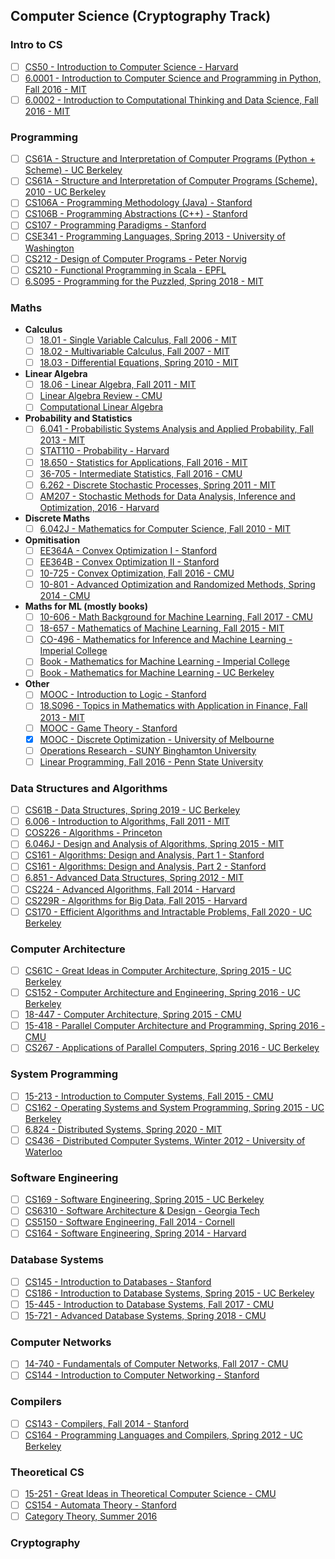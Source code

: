 ## Computer Science (Cryptography Track)

### Intro to CS

- [ ] [CS50 - Introduction to Computer Science - Harvard](cs50.tv/)
- [ ] [6.0001 - Introduction to Computer Science and Programming in Python, Fall 2016 - MIT](https://ocw.mit.edu/courses/electrical-engineering-and-computer-science/6-0001-introduction-to-computer-science-and-programming-in-python-fall-2016/)
- [ ] [6.0002 - Introduction to Computational Thinking and Data Science, Fall 2016 - MIT](https://ocw.mit.edu/courses/electrical-engineering-and-computer-science/6-0002-introduction-to-computational-thinking-and-data-science-fall-2016/)

### Programming

- [ ] [CS61A - Structure and Interpretation of Computer Programs (Python + Scheme) - UC Berkeley](http://cs61a.org/)
- [ ] [CS61A - Structure and Interpretation of Computer Programs (Scheme), 2010 - UC Berkeley](https://www.youtube.com/playlist?list=PLhMnuBfGeCDNgVzLPxF9o5UNKG1b-LFY9)
- [ ] [CS106A - Programming Methodology (Java) - Stanford](https://see.stanford.edu/Course/CS106A)
- [ ] [CS106B - Programming Abstractions (C++) - Stanford](https://see.stanford.edu/Course/CS106B)
- [ ] [CS107 - Programming Paradigms - Stanford](https://see.stanford.edu/Course/CS107)
- [ ] [CSE341 - Programming Languages, Spring 2013 - University of Washington](https://courses.cs.washington.edu/courses/cse341/13sp/)
- [ ] [CS212 - Design of Computer Programs - Peter Norvig](https://eu.udacity.com/course/design-of-computer-programs--cs212)
- [ ] [CS210 - Functional Programming in Scala - EPFL](https://www.coursera.org/specializations/scala)
- [ ] [6.S095 - Programming for the Puzzled, Spring 2018 - MIT](https://www.youtube.com/playlist?list=PLUl4u3cNGP62QumaaZtCCjkID-NgqrleA)

### Maths

- **Calculus**
    - [ ] [18.01 - Single Variable Calculus, Fall 2006 - MIT](https://ocw.mit.edu/courses/mathematics/18-01-single-variable-calculus-fall-2006/)
    - [ ] [18.02 - Multivariable Calculus, Fall 2007 - MIT](https://ocw.mit.edu/courses/mathematics/18-02-multivariable-calculus-fall-2007/)
    - [ ] [18.03 - Differential Equations, Spring 2010 - MIT](https://ocw.mit.edu/courses/mathematics/18-03-differential-equations-spring-2010/)

- **Linear Algebra**
    - [ ] [18.06 - Linear Algebra, Fall 2011 - MIT](https://ocw.mit.edu/courses/mathematics/18-06sc-linear-algebra-fall-2011/)
    - [ ] [Linear Algebra Review - CMU](http://www.cs.cmu.edu/~zkolter/course/linalg/index.html)
    - [ ] [Computational Linear Algebra](https://www.youtube.com/playlist?list=PLtmWHNX-gukIc92m1K0P6bIOnZb-mg0hY)

- **Probability and Statistics**
    - [ ] [6.041 - Probabilistic Systems Analysis and Applied Probability, Fall 2013 - MIT](https://ocw.mit.edu/courses/electrical-engineering-and-computer-science/6-041sc-probabilistic-systems-analysis-and-applied-probability-fall-2013/)
    - [ ] [STAT110 - Probability - Harvard](https://www.youtube.com/playlist?list=PL2SOU6wwxB0uwwH80KTQ6ht66KWxbzTIo)
    - [ ] [18.650 - Statistics for Applications, Fall 2016 - MIT](https://ocw.mit.edu/courses/mathematics/18-650-statistics-for-applications-fall-2016/)
    - [ ] [36-705 - Intermediate Statistics, Fall 2016 - CMU](http://www.stat.cmu.edu/~larry/=stat705/)
    - [ ] [6.262 - Discrete Stochastic Processes, Spring 2011 - MIT](https://ocw.mit.edu/courses/electrical-engineering-and-computer-science/6-262-discrete-stochastic-processes-spring-2011/)
    - [ ] [AM207 - Stochastic Methods for Data Analysis, Inference and Optimization, 2016 - Harvard](http://am207.github.io/2016/index.html)

-  **Discrete Maths**
    - [ ] [6.042J - Mathematics for Computer Science, Fall 2010 - MIT](https://ocw.mit.edu/courses/electrical-engineering-and-computer-science/6-042j-mathematics-for-computer-science-fall-2010/)

-  **Opmitisation**
    - [ ] [EE364A - Convex Optimization I - Stanford](https://see.stanford.edu/Course/EE364A)
    - [ ] [EE364B - Convex Optimization II - Stanford](https://see.stanford.edu/Course/EE364B)
    - [ ] [10-725 - Convex Optimization, Fall 2016 - CMU](http://www.stat.cmu.edu/~ryantibs/convexopt/)
    - [ ] [10-801 - Advanced Optimization and Randomized Methods, Spring 2014 - CMU](http://www.cs.cmu.edu/~suvrit/teach/aopt.html)

- **Maths for ML (mostly books)**
    - [ ] [10-606 - Math Background for Machine Learning, Fall 2017 - CMU](https://www.youtube.com/playlist?list=PL7y-1rk2cCsAqRtWoZ95z-GMcecVG5mzA)
    - [ ] [18-657 - Mathematics of Machine Learning, Fall 2015 - MIT](https://ocw.mit.edu/courses/mathematics/18-657-mathematics-of-machine-learning-fall-2015/)
    - [ ] [CO-496 - Mathematics for Inference and Machine Learning - Imperial College](http://wp.doc.ic.ac.uk/sml/teaching/mathematics-for-machine-learning-autumn-2016/)
    - [ ] [Book - Mathematics for Machine Learning - Imperial College](https://mml-book.com/)
    - [ ] [Book - Mathematics for Machine Learning - UC Berkeley](http://gwthomas.github.io/docs/math4ml.pdf)

- **Other**
    - [ ] [MOOC - Introduction to Logic - Stanford](https://www.coursera.org/learn/logic-introduction/)
    - [ ] [18.S096 - Topics in Mathematics with Application in Finance, Fall 2013 - MIT](https://ocw.mit.edu/courses/mathematics/18-s096-topics-in-mathematics-with-applications-in-finance-fall-2013/)
    - [ ] [MOOC - Game Theory - Stanford](https://www.coursera.org/learn/game-theory-1)
    - [x] [MOOC - Discrete Optimization - University of Melbourne](https://www.coursera.org/learn/discrete-optimization)
    - [ ] [Operations Research - SUNY Binghamton University](https://www.youtube.com/playlist?list=PLgA4wLGrqI-ll9OSJmR5nU4lV4_aNTgKx)
    - [ ] [Linear Programming, Fall 2016 - Penn State University](https://www.youtube.com/playlist?list=PLbxFfU5GKZz1Tm_9RR5M_uvdOXpJJ8LC3)

### Data Structures and Algorithms

- [ ] [CS61B - Data Structures, Spring 2019 - UC Berkeley](https://sp19.datastructur.es/)
- [ ] [6.006 - Introduction to Algorithms, Fall 2011 - MIT](http://ocw.mit.edu/courses/electrical-engineering-and-computer-science/6-006-introduction-to-algorithms-fall-2011/)
- [ ] [COS226 - Algorithms - Princeton](https://algs4.cs.princeton.edu/home/)
- [ ] [6.046J - Design and Analysis of Algorithms, Spring 2015 - MIT](https://ocw.mit.edu/courses/electrical-engineering-and-computer-science/6-046j-design-and-analysis-of-algorithms-spring-2015/)
- [ ] [CS161 - Algorithms: Design and Analysis, Part 1 - Stanford](https://lagunita.stanford.edu/courses/course-v1:Engineering+Algorithms1+SelfPaced/about)
- [ ] [CS161 - Algorithms: Design and Analysis, Part 2 - Stanford](https://lagunita.stanford.edu/courses/course-v1:Engineering+Algorithms2+SelfPaced/about)
- [ ] [6.851 - Advanced Data Structures, Spring 2012 - MIT](https://ocw.mit.edu/courses/electrical-engineering-and-computer-science/6-851-advanced-data-structures-spring-2012/)
- [ ] [CS224 - Advanced Algorithms, Fall 2014 - Harvard](http://people.seas.harvard.edu/~minilek/cs224/fall14/index.html)
- [ ] [CS229R - Algorithms for Big Data, Fall 2015 - Harvard](http://people.seas.harvard.edu/~minilek/cs229r/fall15/index.html)
- [ ] [CS170 - Efficient Algorithms and Intractable Problems, Fall 2020 - UC Berkeley](https://cs170.org/)

### Computer Architecture

- [ ] [CS61C - Great Ideas in Computer Architecture, Spring 2015 - UC Berkeley](https://archive.org/details/ucberkeley-webcast-PL-XXv-cvA_iCl2-D-FS5mk0jFF6cYSJs_)
- [ ] [CS152 - Computer Architecture and Engineering, Spring 2016 - UC Berkeley](https://www.youtube.com/playlist?list=PLkFD6_40KJIwEiwQx1dACXwh-2Fuo32qr)
- [ ] [18-447 - Computer Architecture, Spring 2015 - CMU](http://www.archive.ece.cmu.edu/~ece447/s15/doku.php?id=schedule)
- [ ] [15-418 - Parallel Computer Architecture and Programming, Spring 2016 - CMU](https://www.youtube.com/playlist?list=PLpIxOj-HnDsO4Atvrp86c-4La9Mq3kMQZ)
- [ ] [CS267 - Applications of Parallel Computers, Spring 2016 - UC Berkeley](https://people.eecs.berkeley.edu/~demmel/cs267_Spr16/)

### System Programming

- [ ] [15-213 - Introduction to Computer Systems, Fall 2015 - CMU](https://scs.hosted.panopto.com/Panopto/Pages/Sessions/List.aspx#folderID=%22b96d90ae-9871-4fae-91e2-b1627b43e25e%22)
- [ ] [CS162 - Operating Systems and System Programming, Spring 2015 - UC Berkeley](http://www.infocobuild.com/education/audio-video-courses/computer-science/cs162-spring2015-berkeley.html)
- [ ] [6.824 - Distributed Systems, Spring 2020 - MIT](https://www.youtube.com/playlist?list=PLrw6a1wE39_tb2fErI4-WkMbsvGQk9_UB)
- [ ] [CS436 - Distributed Computer Systems, Winter 2012 - University of Waterloo](https://www.youtube.com/playlist?list=PLawkBQ15NDEkDJ5IyLIJUTZ1rRM9YQq6N)

### Software Engineering

- [ ] [CS169 - Software Engineering, Spring 2015 - UC Berkeley](http://www.infocobuild.com/education/audio-video-courses/computer-science/cs169-spring2015-berkeley.html)
- [ ] [CS6310 - Software Architecture & Design - Georgia Tech](https://eu.udacity.com/course/software-architecture-design--ud821)
- [ ] [CS5150 - Software Engineering, Fall 2014 - Cornell](http://www.cs.cornell.edu/courses/cs5150/2014fa/materials.html)
- [ ] [CS164 - Software Engineering, Spring 2014 - Harvard](http://cs164.tv/2014/spring/)

### Database Systems

- [ ] [CS145 - Introduction to Databases - Stanford](https://lagunita.stanford.edu/courses/Home/Databases/Engineering/about)
- [ ] [CS186 - Introduction to Database Systems, Spring 2015 - UC Berkeley](https://archive.org/details/ucberkeley-webcast-PL-XXv-cvA_iBVK2QzAV-R7NMA1ZkaiR2y)
- [ ] [15-445 - Introduction to Database Systems, Fall 2017 - CMU](https://15445.courses.cs.cmu.edu/fall2017/)
- [ ] [15-721 - Advanced Database Systems, Spring 2018 - CMU](https://15721.courses.cs.cmu.edu/spring2018/)

### Computer Networks

- [ ] [14-740 - Fundamentals of Computer Networks, Fall 2017 - CMU](http://www.ini740.com/F17/index.html)
- [ ] [CS144 - Introduction to Computer Networking - Stanford](https://lagunita.stanford.edu/courses/Engineering/Networking-SP/SelfPaced/about)

### Compilers

- [ ] [CS143 - Compilers, Fall 2014 - Stanford](https://lagunita.stanford.edu/courses/Engineering/Compilers/Fall2014/about)
- [ ] [CS164 - Programming Languages and Compilers, Spring 2012 - UC Berkeley](http://www.infocobuild.com/education/audio-video-courses/computer-science/cs164-spring2012-berkeley.html)

### Theoretical CS

- [ ] [15-251 - Great Ideas in Theoretical Computer Science - CMU](https://www.youtube.com/playlist?list=PLm3J0oaFux3aafQm568blS9blxtA_EWQv)
- [ ] [CS154 - Automata Theory - Stanford](https://lagunita.stanford.edu/courses/course-v1:ComputerScience+Automata+SelfPaced/about)
- [ ] [Category Theory, Summer 2016](https://www.youtube.com/playlist?list=PLbgaMIhjbmEnaH_LTkxLI7FMa2HsnawM_)

### Cryptography
